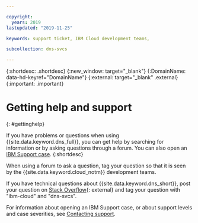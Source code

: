 ```yaml
---

copyright:
  years: 2019
lastupdated: "2019-11-25"

keywords: support ticket, IBM Cloud development teams,

subcollection: dns-svcs

---
```


{:shortdesc: .shortdesc}
{:new_window: target="_blank"}
{:DomainName: data-hd-keyref="DomainName"}
{:external: target="_blank" .external}
{:important: .important}

# Getting help and support
{: #gettinghelp}

If you have problems or questions when using {{site.data.keyword.dns_full}}, you can get help by searching for information or by asking questions through a forum. You can also open an [IBM Support case](https://cloud.ibm.com/unifiedsupport/supportcenter).
{:shortdesc}

When using a forum to ask a question, tag your question so that it is seen by the {{site.data.keyword.cloud_notm}} development teams.

If you have technical questions about {{site.data.keyword.dns_short}}, post your question on [Stack Overflow](https://stackoverflow.com/search?q=dns-svcs+ibm-cloud){: external} and tag your question with "ibm-cloud" and "dns-svcs".

For information about opening an IBM Support case, or about support levels and case severities, see [Contacting support](/docs/get-support?topic=get-support-getting-customer-support). 
